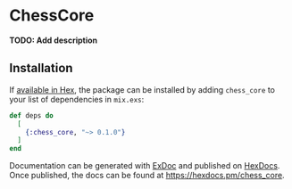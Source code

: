 # ChessCore

**TODO: Add description**

## Installation

If [available in Hex](https://hex.pm/docs/publish), the package can be installed
by adding `chess_core` to your list of dependencies in `mix.exs`:

```elixir
def deps do
  [
    {:chess_core, "~> 0.1.0"}
  ]
end
```

Documentation can be generated with [ExDoc](https://github.com/elixir-lang/ex_doc)
and published on [HexDocs](https://hexdocs.pm). Once published, the docs can
be found at <https://hexdocs.pm/chess_core>.

